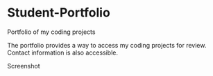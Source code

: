 # Student-Portfolio
Portfolio of my coding projects 

The portfolio provides a way to access my coding projects for review.
Contact information is also accessible.

Screenshot
